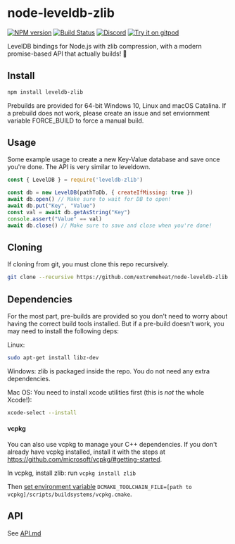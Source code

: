 # node-leveldb-zlib
[![NPM version](https://img.shields.io/npm/v/leveldb-zlib.svg)](http://npmjs.com/package/leveldb-zlib)
[![Build Status](https://github.com/extremeheat/node-leveldb-zlib/workflows/CI/badge.svg)](https://github.com/extremeheat/node-leveldb-zlib/actions?query=workflow%3A%22CI%22)
[![Discord](https://img.shields.io/badge/chat-on%20discord-brightgreen.svg)](https://discord.gg/GsEFRM8)
[![Try it on gitpod](https://img.shields.io/badge/try-on%20gitpod-brightgreen.svg)](https://gitpod.io/#https://github.com/extremeheat/node-leveldb-zlib)

LevelDB bindings for Node.js with zlib compression, with a modern promise-based API that actually builds! 🌊

## Install

```sh
npm install leveldb-zlib
```

Prebuilds are provided for 64-bit Windows 10, Linux and macOS Catalina. If a prebuild does not work, please create an issue and set enviornment variable FORCE_BUILD to force a manual build.

## Usage
Some example usage to create a new Key-Value database and save once you're done. The API is very similar to leveldown.

```js
const { LevelDB } = require('leveldb-zlib')

const db = new LevelDB(pathToDb, { createIfMissing: true })
await db.open() // Make sure to wait for DB to open!
await db.put("Key", "Value")
const val = await db.getAsString("Key")
console.assert("Value" == val)
await db.close() // Make sure to save and close when you're done!
```


## Cloning

If cloning from git, you must clone this repo recursively.
```sh
git clone --recursive https://github.com/extremeheat/node-leveldb-zlib
```

## Dependencies

For the most part, pre-builds are provided so you don't need to worry about having the correct build tools installed. But if a pre-build doesn't work, you may need to install the following deps:

Linux:
```sh
sudo apt-get install libz-dev
```

Windows: zlib is packaged inside the repo. You do not need any extra dependencies.

Mac OS: You need to install xcode utilities first (this is *not* the whole Xcode!):

```sh
xcode-select --install
``` 

#### vcpkg

You can also use vcpkg to manage your C++ dependencies. If you don't already have vcpkg installed, install it with the steps at https://github.com/microsoft/vcpkg/#getting-started.

In vcpkg, install zlib: run `vcpkg install zlib`

Then [set environment variable](https://www.onmsft.com/how-to/how-to-set-an-environment-variable-in-windows-10) `DCMAKE_TOOLCHAIN_FILE=[path to vcpkg]/scripts/buildsystems/vcpkg.cmake`.

## API

See [API.md](docs/API.md)
